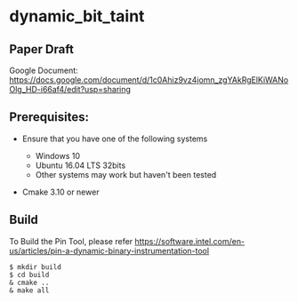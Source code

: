# dynamic_bit_taint

## Paper Draft
Google Document: \
https://docs.google.com/document/d/1c0Ahiz9vz4jomn_zgYAkRgElKiWANoOlg_HD-i66af4/edit?usp=sharing

## Prerequisites:
- Ensure that you have one of the following systems  
    * Windows 10
    * Ubuntu 16.04 LTS 32bits
    * Other systems may work but haven't been tested
    
- Cmake 3.10 or newer 

## Build
To Build the Pin Tool, please refer https://software.intel.com/en-us/articles/pin-a-dynamic-binary-instrumentation-tool

~~~~{.sh}
$ mkdir build
$ cd build
& cmake ..
& make all
~~~~
